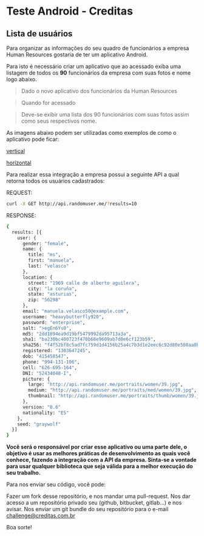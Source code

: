 # Teste Android - Creditas

## Lista de usuários

Para organizar as informações do seu quadro de funcionários a empresa Human Resources gostaria de ter um aplicativo Android.

Para isto é necessário criar um aplicativo que ao acessado exiba uma listagem de todos os **90** funcionários da empresa com suas fotos e nome logo abaixo.

> Dado o novo aplicativo dos funcionários da Human Resources 

> Quando for acessado

> Deve-se exibir uma lista dos 90 funcionários com suas fotos assim como seus respectivos nome.

As imagens abaixo podem ser utilizadas como exemplos de como o aplicativo pode ficar:

[vertical](http://s11.postimg.org/vofjja6yp/Screenshot_20160131_230130.png)

[horizontal](http://s27.postimg.org/m4xzx3uc2/Screenshot_20160131_230124.jpg)

Para realizar essa integração a empresa possui a seguinte API a qual retorna todos os usuários cadastrados:

REQUEST:
```sh
curl -X GET http://api.randomuser.me/?results=10
```

RESPONSE:
```sh
{
  results: [{
    user: {
      gender: "female",
      name: {
        title: "ms",
        first: "manuela",
        last: "velasco"
      },
      location: {
        street: "1969 calle de alberto aguilera",
        city: "la coruña",
        state: "asturias",
        zip: "56298"
      },
      email: "manuela.velasco50@example.com",
      username: "heavybutterfly920",
      password: "enterprise",
      salt: ">egEn6YsO",
      md5: "2dd1894ea9d19bf5479992da95713a3a",
      sha1: "ba230bc400723f470b68e9609ab7d0e6cf123b59",
      sha256: "f4f52bf8c5ad7fc759d1d4156b25a4c7b3d1e2eec6c92d80e508aa0b7946d4ba",
      registered: "1303647245",
      dob: "415458547",
      phone: "994-131-106",
      cell: "626-695-164",
      DNI: "52434048-I",
      picture: {
        large: "http://api.randomuser.me/portraits/women/39.jpg",
        medium: "http://api.randomuser.me/portraits/med/women/39.jpg",
        thumbnail: "http://api.randomuser.me/portraits/thumb/women/39.jpg",
      },
      version: "0.6"
      nationality: "ES"
    },
    seed: "graywolf"
  }]
}
```

**Você será o responsável por criar esse aplicativo ou uma parte dele, o objetivo é usar as melhores práticas de desenvolvimento as quais você conhece, fazendo a integração com a API da empresa. Sinta-se a vontade para usar qualquer biblioteca que seja válida para a melhor execução do seu trabalho.**

Para nos enviar seu código, você pode:

Fazer um fork desse repositório, e nos mandar uma pull-request.
Nos dar acesso a um repositório privado seu (github, bitbucket, gitlab...) e nos avisar.
Nos enviar um git bundle do seu repositório para o e-mail challenge@creditas.com.br

Boa sorte!
